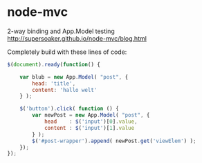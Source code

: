node-mvc
========

2-way binding and App.Model testing <br>
http://supersoaker.github.io/node-mvc/blog.html

Completely build with these lines of code:
```javascript
$(document).ready(function() {

    var blub = new App.Model( "post", {
        head: 'title',
        content: 'hallo welt'
    } );

    $('button').click( function () {
        var newPost = new App.Model( "post", {
            head    : $('input')[0].value,
            content : $('input')[1].value
        } );
        $('#post-wrapper').append( newPost.get('viewElem') );
    });
});
```
